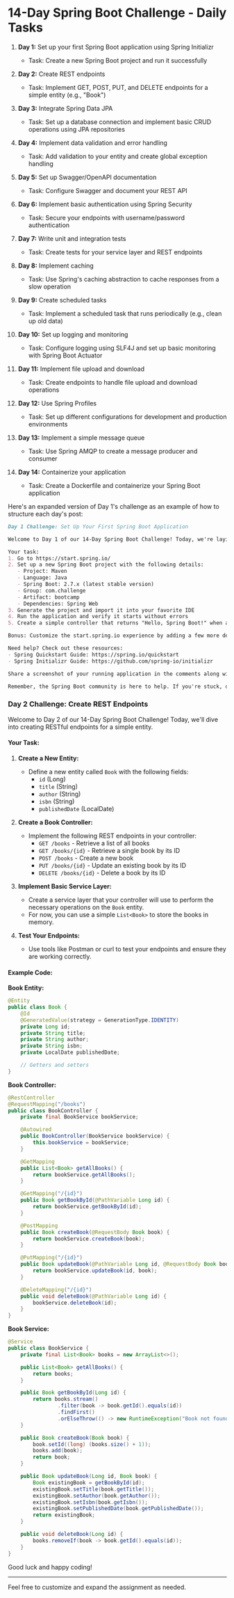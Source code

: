 # 14-Day Spring Boot Challenge - Daily Tasks

1. **Day 1:** Set up your first Spring Boot application using Spring Initializr
   - Task: Create a new Spring Boot project and run it successfully

2. **Day 2:** Create REST endpoints
   - Task: Implement GET, POST, PUT, and DELETE endpoints for a simple entity (e.g., "Book")

3. **Day 3:** Integrate Spring Data JPA
   - Task: Set up a database connection and implement basic CRUD operations using JPA repositories

4. **Day 4:** Implement data validation and error handling
   - Task: Add validation to your entity and create global exception handling

5. **Day 5:** Set up Swagger/OpenAPI documentation
   - Task: Configure Swagger and document your REST API

6. **Day 6:** Implement basic authentication using Spring Security
   - Task: Secure your endpoints with username/password authentication

7. **Day 7:** Write unit and integration tests
   - Task: Create tests for your service layer and REST endpoints

8. **Day 8:** Implement caching
   - Task: Use Spring's caching abstraction to cache responses from a slow operation

9. **Day 9:** Create scheduled tasks
   - Task: Implement a scheduled task that runs periodically (e.g., clean up old data)

10. **Day 10:** Set up logging and monitoring
    - Task: Configure logging using SLF4J and set up basic monitoring with Spring Boot Actuator

11. **Day 11:** Implement file upload and download
    - Task: Create endpoints to handle file upload and download operations

12. **Day 12:** Use Spring Profiles
    - Task: Set up different configurations for development and production environments

13. **Day 13:** Implement a simple message queue
    - Task: Use Spring AMQP to create a message producer and consumer

14. **Day 14:** Containerize your application
    - Task: Create a Dockerfile and containerize your Spring Boot application

Here's an expanded version of Day 1's challenge as an example of how to structure each day's post:

```markdown
Day 1 Challenge: Set Up Your First Spring Boot Application

Welcome to Day 1 of our 14-Day Spring Boot Challenge! Today, we're laying the foundation by creating our first Spring Boot application.

Your task:
1. Go to https://start.spring.io/
2. Set up a new Spring Boot project with the following details:
   - Project: Maven
   - Language: Java
   - Spring Boot: 2.7.x (latest stable version)
   - Group: com.challenge
   - Artifact: bootcamp
   - Dependencies: Spring Web
3. Generate the project and import it into your favorite IDE
4. Run the application and verify it starts without errors
5. Create a simple controller that returns "Hello, Spring Boot!" when accessed via browser

Bonus: Customize the start.spring.io experience by adding a few more dependencies you think might be useful (e.g., DevTools, Actuator).

Need help? Check out these resources:
- Spring Quickstart Guide: https://spring.io/quickstart
- Spring Initializr Guide: https://github.com/spring-io/initializr

Share a screenshot of your running application in the comments along with any thoughts or questions you have. Don't forget to use #14DaySpringBootChallenge!

Remember, the Spring Boot community is here to help. If you're stuck, don't hesitate to ask questions in the comments. Good luck, and happy coding!
```

### Day 2 Challenge: Create REST Endpoints

Welcome to Day 2 of our 14-Day Spring Boot Challenge! Today, we'll dive into creating RESTful endpoints for a simple entity.

#### Your Task:

1. **Create a New Entity:**
   - Define a new entity called `Book` with the following fields:
     - `id` (Long)
     - `title` (String)
     - `author` (String)
     - `isbn` (String)
     - `publishedDate` (LocalDate)

2. **Create a Book Controller:**
   - Implement the following REST endpoints in your controller:
     - `GET /books` - Retrieve a list of all books
     - `GET /books/{id}` - Retrieve a single book by its ID
     - `POST /books` - Create a new book
     - `PUT /books/{id}` - Update an existing book by its ID
     - `DELETE /books/{id}` - Delete a book by its ID

3. **Implement Basic Service Layer:**
   - Create a service layer that your controller will use to perform the necessary operations on the `Book` entity.
   - For now, you can use a simple `List<Book>` to store the books in memory.

4. **Test Your Endpoints:**
   - Use tools like Postman or curl to test your endpoints and ensure they are working correctly.

#### Example Code:

**Book Entity:**
```java
@Entity
public class Book {
    @Id
    @GeneratedValue(strategy = GenerationType.IDENTITY)
    private Long id;
    private String title;
    private String author;
    private String isbn;
    private LocalDate publishedDate;

    // Getters and setters
}
```

**Book Controller:**
```java
@RestController
@RequestMapping("/books")
public class BookController {
    private final BookService bookService;

    @Autowired
    public BookController(BookService bookService) {
        this.bookService = bookService;
    }

    @GetMapping
    public List<Book> getAllBooks() {
        return bookService.getAllBooks();
    }

    @GetMapping("/{id}")
    public Book getBookById(@PathVariable Long id) {
        return bookService.getBookById(id);
    }

    @PostMapping
    public Book createBook(@RequestBody Book book) {
        return bookService.createBook(book);
    }

    @PutMapping("/{id}")
    public Book updateBook(@PathVariable Long id, @RequestBody Book book) {
        return bookService.updateBook(id, book);
    }

    @DeleteMapping("/{id}")
    public void deleteBook(@PathVariable Long id) {
        bookService.deleteBook(id);
    }
}
```

**Book Service:**
```java
@Service
public class BookService {
    private final List<Book> books = new ArrayList<>();

    public List<Book> getAllBooks() {
        return books;
    }

    public Book getBookById(Long id) {
        return books.stream()
                .filter(book -> book.getId().equals(id))
                .findFirst()
                .orElseThrow(() -> new RuntimeException("Book not found"));
    }

    public Book createBook(Book book) {
        book.setId((long) (books.size() + 1));
        books.add(book);
        return book;
    }

    public Book updateBook(Long id, Book book) {
        Book existingBook = getBookById(id);
        existingBook.setTitle(book.getTitle());
        existingBook.setAuthor(book.getAuthor());
        existingBook.setIsbn(book.getIsbn());
        existingBook.setPublishedDate(book.getPublishedDate());
        return existingBook;
    }

    public void deleteBook(Long id) {
        books.removeIf(book -> book.getId().equals(id));
    }
}
```
Good luck and happy coding!

---

Feel free to customize and expand the assignment as needed.
